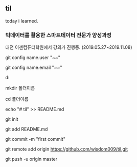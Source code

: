 ## til

today i learned.

### 빅데이터를 활용한 스마트데이터 전문가 양성과정

대전 이젠컴퓨터학원에서 강의가 진행중.
(2019.05.27~2019.11.08)


git config name.user "~~" 

git config name.email "~~" 

d:

mkdir 폴더이름

cd 폴더이름

echo "# til" >> README.md

git init

git add README.md

git commit -m "first commit"

git remote add origin https://github.com/wisdom009/til.git

git push -u origin master
